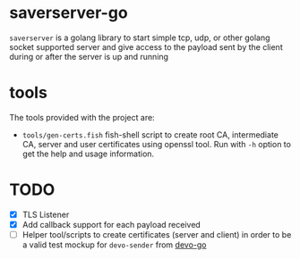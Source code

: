 # saverserver-go

`saverserver` is a golang library to start simple tcp, udp, or other golang socket supported server and give access to the payload sent by the client during or after the server is up and running

# tools

The tools provided with the project are:

* `tools/gen-certs.fish` fish-shell script to create root CA, intermediate CA, server and user certificates using openssl tool. Run with `-h` option to get the help and usage information.

# TODO

- [x] TLS Listener
- [x] Add callback support for each payload received
- [ ] Helper tool/scripts to create certificates (server and client) in order to be a valid test mockup for `devo-sender` from [devo-go](https://github.com/cyberluisda/devo-go)